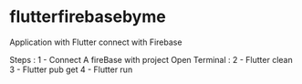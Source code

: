 # flutterfirebasebyme
Application with Flutter connect with Firebase

Steps :
       1 - Connect A fireBase with project
       Open Terminal : 
       2 - Flutter clean
       3 - Flutter pub get
       4 - Flutter run

